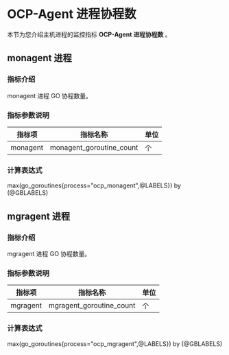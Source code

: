 # OCP-Agent 进程协程数

本节为您介绍主机进程的监控指标 **OCP-Agent 进程协程数** 。

## monagent 进程

### 指标介绍

monagent 进程 GO 协程数量。

### 指标参数说明

| **指标项** | **指标名称** | **单位** |
|---------|----------|--------|
| monagent | monagent_goroutine_count | 个     |

### 计算表达式

max(go_goroutines{process="ocp_monagent",@LABELS}) by (@GBLABELS)

## mgragent 进程

### 指标介绍

mgragent 进程 GO 协程数量。

### 指标参数说明

| **指标项** | **指标名称** | **单位** |
|---------|----------|--------|
| mgragent | mgragent_goroutine_count | 个     |

### 计算表达式

max(go_goroutines{process="ocp_mgragent",@LABELS}) by (@GBLABELS)
